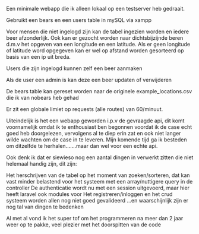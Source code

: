 Een minimale webapp die ik alleen lokaal op  een testserver heb gedraait.

Gebruikt een bears en een users table in mySQL via xampp

Voor mensen die niet ingelogd zijn kan de tabel ingezien worden en iedere beer afzonderlijk. Ook kan er gezocht worden naar dichtsbijzijnde beren d.m.v het opgeven van een longitude en een latitude. Als er geen longitude of latitude word opgegeven kan er wel op  afstand worden gesorteerd op basis van een ip uit breda.

Users die zijn ingelogd kunnen zelf een beer aanmaken

Als de user een admin is kan deze een beer updaten of verwijderen

De bears table kan gereset worden naar de originele example_locations.csv die ik van nobears heb gehad

Er zit een globale limiet op requests (alle routes) van 60/minuut.

Uiteindelijk is het een webapp geworden i.p.v de gevraagde api, dit komt voornamelijk omdat ik te enthousiast ben begonnen voordat ik de case echt goed heb doorgelezen, vervolgens al te diep erin zat en ook niet langer wilde wachten om de case in te leveren. Mijn komende tijd ga ik besteden om ditzelfde te herhalen.......maar dan wel voor een echte api.

Ook denk ik dat er siewieso nog een aantal dingen in verwerkt zitten die niet helemaal handig zijn, dit zijn:

Het herschrijven van de tabel op het moment van zoeken/sorteren, dat kan vast minder belastend voor het systeem met een array/nuttigere query in de controller
De authenticatie wordt nu met een session uitgevoerd, maar hier heeft laravel ook modules voor
Het registreren/inloggen en het crud systeem worden allen nog niet goed gevalideerd
...en waarschijnlijk zijn er nog tal van dingen te bedenken

Al met al vond ik het super tof om het programmeren na meer dan 2 jaar weer op te pakke, veel plezier met het doorspitten van de code
